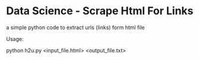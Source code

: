 # Data Science - Scrape Html For Links

a simple python code to extract urls (links) form html file

Usage:

python h2u.py <input_file.html> <output_file.txt>
